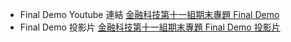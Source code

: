 * Final Demo Youtube 連結 [金融科技第十一組期末專題 Final Demo](https://youtu.be/4Uct74vdexU)
* Final Demo 投影片 [金融科技第十一組期末專題 Final Demo 投影片](https://github.com/tzuhuailin/2019_Fintech_Text_Mining_and_Machine_Learning/blob/master/Final_Project/%E9%87%91%E8%9E%8D%E7%A7%91%E6%8A%80%E7%AC%AC%E5%8D%81%E4%B8%80%E7%B5%84Final%20Demo%E6%8A%95%E5%BD%B1%E7%89%87.pptx)
